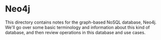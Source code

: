 Neo4j
=====

This directory contains notes for the graph-based NoSQL database, Neo4j. We'll
go over some basic terminology and information about this kind of database, and
then review operations in this database and use cases.
